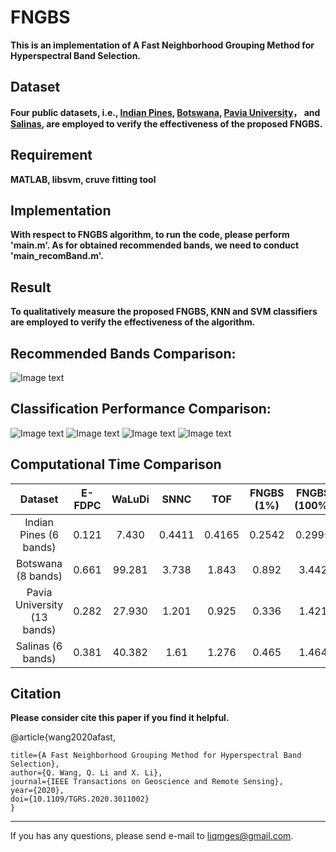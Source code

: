 FNGBS
======
**This is an implementation of  A Fast Neighborhood Grouping Method for Hyperspectral Band Selection.**
  
Dataset
------
**Four public datasets, i.e., [Indian Pines](http://www.ehu.eus/ccwintco/index.php?title=Hyperspectral_Remote_Sensing_Scenes "Indian Pines"), [Botswana](http://www.ehu.eus/ccwintco/index.php?title=Hyperspectral_Remote_Sensing_Scenes "Botswana"), [Pavia University](http://www.ehu.eus/ccwintco/index.php?title=Hyperspectral_Remote_Sensing_Scenes "Pavia University")， and [Salinas](http://www.ehu.eus/ccwintco/index.php?title=Hyperspectral_Remote_Sensing_Scenes "Salinas"), are employed to verify the effectiveness of the  proposed FNGBS.**

Requirement
---------
**MATLAB, libsvm, cruve fitting tool**

Implementation
--------
**With respect to FNGBS algorithm, to run the code, please perform 'main.m'. As for obtained recommended bands, we need to conduct 'main_recomBand.m'.**

Result
--------
**To qualitatively measure the proposed FNGBS, KNN and SVM classifiers are employed to verify the effectiveness of the algorithm.**

Recommended Bands Comparison:
---------
![Image text](https://raw.githubusercontent.com/qianngli/Images/master/recom.png)


Classification Performance Comparison:
----------
![Image text](https://raw.githubusercontent.com/qianngli/Images/master/indian_pines.png)
![Image text](https://raw.githubusercontent.com/qianngli/Images/master/Bot.png)
![Image text](https://raw.githubusercontent.com/qianngli/Images/master/PU.png)
![Image text](https://raw.githubusercontent.com/qianngli/Images/master/Salinas.png)

Computational Time Comparison
-------
| Dataset  |  E-FDPC |  WaLuDi |  SNNC | TOF | FNGBS (1%)| FNGBS (100%) |
| :------------: | :------------: | :------------: | :------------: | :------------: | :------------: | :------------: | 
|  Indian Pines (6 bands) | 0.121 | 7.430 | 0.4411 | 0.4165 | 0.2542 | 0.2995 | 
|  Botswana (8 bands)|   0.661 | 99.281 | 3.738 | 1.843 | 0.892 | 3.442 |   
|  Pavia University (13 bands) | 0.282 | 27.930 | 1.201 | 0.925 | 0.336 | 1.421 |
|  Salinas (6 bands) | 0.381 | 40.382 | 1.61 | 1.276 | 0.465 | 1.464 |

Citation 
--------
**Please consider cite this paper if you find it helpful.**

@article{wang2020afast,

	title={A Fast Neighborhood Grouping Method for Hyperspectral Band Selection},
	author={Q. Wang, Q. Li and X. Li},
	journal={IEEE Transactions on Geoscience and Remote Sensing},
	year={2020},
	doi={10.1109/TGRS.2020.3011002}
	}
	
	
--------
If you has any questions, please send e-mail to liqmges@gmail.com.
